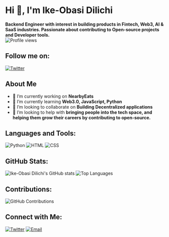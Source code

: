 # Hi 👋, I'm Ike-Obasi Dilichi

**Backend Engineer with interest in building products in Fintech, Web3, AI & SaaS industries. Passionate about contributing to Open-source projects and Developer tools.**  
![Profile views](https://komarev.com/ghpvc/?username=CodewithDili&color=blue)

## Follow me on:
[![Twitter](https://img.shields.io/twitter/follow/0xchetachi?style=social)](https://x.com/0xchetachi/)

## About Me
- 🔭 I’m currently working on **NearbyEats**
- 🌱 I’m currently learning **Web3.0, JavaScript, Python**
- 👯 I’m looking to collaborate on **Building Decentralized applications**
- 🤝 I’m looking to help with **bringing people into the tech space, and helping them grow their careers by contributing to open-source.**

## Languages and Tools:
![Python](https://img.shields.io/badge/Python-3776AB?style=flat&logo=python&logoColor=white)
![HTML](https://img.shields.io/badge/HTML-E34F26?style=flat&logo=html5&logoColor=white)
![CSS](https://img.shields.io/badge/CSS-1572B6?style=flat&logo=css3&logoColor=white)

## GitHub Stats:
![Ike-Obasi Dilichi's GitHub stats](https://github-readme-stats.vercel.app/api?username=CodewithDili&show_icons=true&theme=radical)
![Top Languages](https://github-readme-stats.vercel.app/api/top-langs/?username=CodewithDili&layout=compact&theme=radical)

## Contributions:
![GitHub Contributions](https://github-readme-streak-stats.herokuapp.com/?user=CodewithDili&theme=radical)

## Connect with Me:
[![Twitter](https://img.shields.io/badge/Twitter-1DA1F2?style=flat&logo=twitter&logoColor=white)](https://x.com/0xchetachi/)
[![Email](https://img.shields.io/badge/Email-D14836?style=flat&logo=gmail&logoColor=white)](mailto:dilichi20044@gmail.com)
